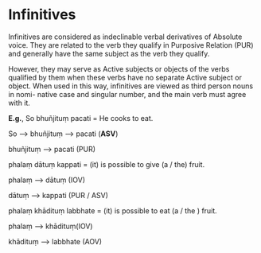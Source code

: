 # **Infinitives** 
 Infinitives are considered as indeclinable verbal derivatives of Absolute 
voice. They are related to the verb they qualify in Purposive Relation (PUR) and 
generally have the same subject as the verb they qualify. 

 However, they may serve as Active subjects or objects of the verbs 
qualified by them when these verbs have no separate Active subject or object.
When used in this way, infinitives are viewed as third person nouns in nomi-
native case and singular number, and the main verb must agree with it.  

**E.g.**, So bhuñjituṃ pacati = He cooks to eat. 

So      -->      bhuñjituṃ       -->      pacati (**ASV**) 

 bhuñjituṃ       -->      pacati (PUR) 
 
 phalaṃ dātuṃ kappati = (it) is possible to give (a / the) fruit. 
 
  phalaṃ   -->    dātuṃ (IOV)
  
   dātuṃ  --> kappati (PUR / ASV) 
   
   phalaṃ khādituṃ labbhate = (it) is possible to eat (a / the ) fruit. 
   
   phalaṃ  -->  khādituṃ(IOV) 
   
   khādituṃ --> labbhate (AOV)